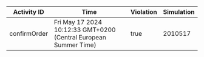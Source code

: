 | Activity ID | Time | Violation | Simulation |
| --- | --- | --- | --- |
| confirmOrder | Fri May 17 2024 10:12:33 GMT+0200 (Central European Summer Time) | true | 2010517 |